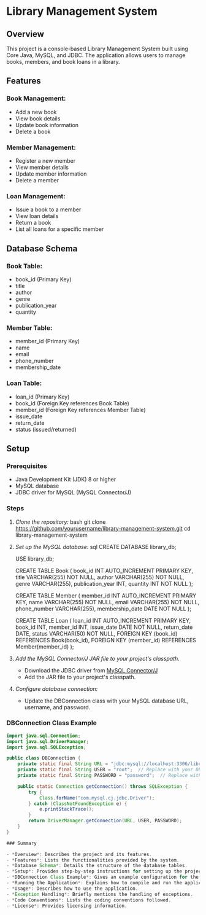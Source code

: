 # Library Management System

## Overview

This project is a console-based Library Management System built using Core Java, MySQL, and JDBC. The application allows users to manage books, members, and book loans in a library.

## Features

### Book Management:
- Add a new book
- View book details
- Update book information
- Delete a book

### Member Management:
- Register a new member
- View member details
- Update member information
- Delete a member

### Loan Management:
- Issue a book to a member
- View loan details
- Return a book
- List all loans for a specific member

## Database Schema

### Book Table:
- book_id (Primary Key)
- title
- author
- genre
- publication_year
- quantity

### Member Table:
- member_id (Primary Key)
- name
- email
- phone_number
- membership_date

### Loan Table:
- loan_id (Primary Key)
- book_id (Foreign Key references Book Table)
- member_id (Foreign Key references Member Table)
- issue_date
- return_date
- status (issued/returned)

## Setup

### Prerequisites
- Java Development Kit (JDK) 8 or higher
- MySQL database
- JDBC driver for MySQL (MySQL Connector/J)

### Steps

1. *Clone the repository:*
    bash
    git clone https://github.com/yourusername/library-management-system.git
    cd library-management-system
    

2. *Set up the MySQL database:*
    sql
    CREATE DATABASE library_db;

    USE library_db;

    CREATE TABLE Book (
        book_id INT AUTO_INCREMENT PRIMARY KEY,
        title VARCHAR(255) NOT NULL,
        author VARCHAR(255) NOT NULL,
        genre VARCHAR(255),
        publication_year INT,
        quantity INT NOT NULL
    );

    CREATE TABLE Member (
        member_id INT AUTO_INCREMENT PRIMARY KEY,
        name VARCHAR(255) NOT NULL,
        email VARCHAR(255) NOT NULL,
        phone_number VARCHAR(255),
        membership_date DATE NOT NULL
    );

    CREATE TABLE Loan (
        loan_id INT AUTO_INCREMENT PRIMARY KEY,
        book_id INT,
        member_id INT,
        issue_date DATE NOT NULL,
        return_date DATE,
        status VARCHAR(50) NOT NULL,
        FOREIGN KEY (book_id) REFERENCES Book(book_id),
        FOREIGN KEY (member_id) REFERENCES Member(member_id)
    );
    

3. *Add the MySQL Connector/J JAR file to your project's classpath.*
    - Download the JDBC driver from [MySQL Connector/J](https://dev.mysql.com/downloads/connector/j/)
    - Add the JAR file to your project's classpath.

4. *Configure database connection:*
    - Update the DBConnection class with your MySQL database URL, username, and password.

### DBConnection Class Example
```java
import java.sql.Connection;
import java.sql.DriverManager;
import java.sql.SQLException;

public class DBConnection {
    private static final String URL = "jdbc:mysql://localhost:3306/library_db";
    private static final String USER = "root";  // Replace with your DB username
    private static final String PASSWORD = "password";  // Replace with your DB password

    public static Connection getConnection() throws SQLException {
        try {
            Class.forName("com.mysql.cj.jdbc.Driver");
        } catch (ClassNotFoundException e) {
            e.printStackTrace();
        }
        return DriverManager.getConnection(URL, USER, PASSWORD);
    }
}

### Summary

- *Overview*: Describes the project and its features.
- *Features*: Lists the functionalities provided by the system.
- *Database Schema*: Details the structure of the database tables.
- *Setup*: Provides step-by-step instructions for setting up the project.
- *DBConnection Class Example*: Gives an example configuration for the database connection.
- *Running the Application*: Explains how to compile and run the application.
- *Usage*: Describes how to use the application.
- *Exception Handling*: Briefly mentions the handling of exceptions.
- *Code Conventions*: Lists the coding conventions followed.
- *License*: Provides licensing information.
